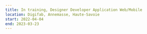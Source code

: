 ```yaml
---
title: In training, Designer Developer Application Web/Mobile
location: Digifab, Annemasse, Haute-Savoie
start: 2022-04-04
end: 2023-03-23
---
```

